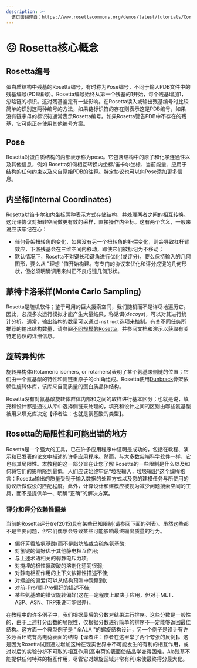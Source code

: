 ```yaml
---
description: >-
  该页面翻译自：https://www.rosettacommons.org/demos/latest/tutorials/Core_Concepts/Core_Concepts
---
```


# 😖 Rosetta核心概念

## Rosetta编号

蛋白质结构中残基的Rosetta编号，有时称为Pose编号，不同于输入PDB文件中的残基编号(PDB编号)。Rosetta编号始终从第一个残基的1开始，每个残基增加1，忽略链的标识。这对残基鉴定有一些影响。在Rosetta读入或输出残基编号时比较简单的识别这两种编号的方法，如果链标识符的存在则表示这是PDB编号，如果没有链字母的标识符通常表示Rosetta编号。如果Rosetta警告PDB中不存在的残基，它可能正在使用其他编号方案。

## Pose

Rosetta对蛋白质结构的内部表示称为pose。它包含结构中的原子和化学连通性以及其他信息，例如 Rosetta如何相互转换内坐标/笛卡尔坐标、当前能量、应用于结构的任何约束以及来自原始PDB的注释。特定协议也可以向Pose添加更多信息。

## 内坐标(Internal Coordinates)

Rosetta以笛卡尔和内坐标两种表示方式存储结构，并处理两者之间的相互转换。这允许协议对扭转空间做更有效的采样，直接操作内坐标。这有两个含义，一般来说应该牢记在心：

* 任何骨架扭转角的变化，如果没有另一个扭转角的补偿变化，则会导致杠杆臂效应，下游残基会在三维空间内移动，即使它们被标记为不移动；&#x20;
* 默认情况下，Rosetta不对键长和键角进行优化(或评分)，要么保持输入的几何图形，要么从 "理想 "值开始构建。有专门的协议来优化和评分成键的几何形状，但必须明确调用来纠正不良成键几何形状。

## 蒙特卡洛采样(Monte Carlo Sampling)

Rosetta是随机软件；鉴于可用的巨大搜索空间，我们随机而不是详尽地遍历它。因此，必须多次运行模拟才能产生大量结果，称诱饵(_decoys_)，可以对其进行统计分析。通常，输出结构的数量可以通过`-nstruct`选项来控制。有关不同任务所推荐的输出结构数量，请参阅[不同规模的Rosetta](https://www.rosettacommons.org/docs/latest/getting\_started/Rosetta-on-different-scales)，并参阅文档和演示以获取有关特定协议的详细信息。

## 旋转异构体

旋转异构体(Rotameric isomers, or rotamers)表明了某个氨基酸侧链的位置；它们由一个氨基酸的特性和侧链重原子的chi角组成。Rosetta使用[Dunbrack](http://dunbrack.fccc.edu/)骨架依赖性旋转体库，该库来自高质量的蛋白质晶体结构。

Rosetta没有对氨基酸旋转体群体内部和之间的取样进行基本区分；也就是说，填充和设计都是通过从库中选择侧链来处理的，填充和设计之间的区别由哪些氨基酸被用来填充库决定【译者注：也就是氨基酸的类型】。

## Rosetta的局限性和可能出错的地方

Rosetta是一个强大的工具，已在许多应用程序中证明是成功的，包括在教程、演示和已发表的论文中描述的许多应用程序。然而，与大多数尖端科学软件一样，它也有其局限性。本教程的这一部分旨在让您了解 Rosetta的一些限制是什么以及如何将它们的影响降到最低。人们应该始终牢记“垃圾输入，垃圾输出”这个编程格言：Rosetta输出的质量受制于输入数据的处理方式以及您的建模任务与所使用的协议所做假设的匹配程度。此外，计算设计和建模应被视为减少问题搜索空间的工具，而不是提供单一、明确“正确”的解决方案。

### **评分和评分依赖性偏差**

当前的Rosetta评分(ref2015)具有某些已知限制(请参阅下面的列表)。虽然这些都不是主要问题，但它们偶尔会导致某些可能影响最终输出质量的行为。

* 偏好芳香族氨基酸(而不是脂肪族或含硫族氨基酸;
* 对氢键的偏好优于其他静电相互作用;
* 与上述术语相关的弱静电斥力项;
* 对掩埋的极性氨酸酸的溶剂化惩罚很弱;
* 对静电相互作用的上下文依赖性描述不佳;
* 对螺旋的偏爱(可以从结构预测中观察到);
* 对前-Pro/顺-Pro偏好的描述不佳;
* 某些氨基酸的错误旋转偏好(这在一定程度上取决于应用，但对于MET、ASP、ASN、TRP来说可能很差)。

在教程中的许多例子中，我们根据最后的分数对结果进行排序。这些分数是一般性的，由于上述打分函数的局限性，仅根据分数进行简单的排序不一定能够返回最佳结构。这方面一个典型例子是 "全ALA "的螺旋结构设计，另一个例子是设计有许多芳香环或有高电荷表面的结构【译者注：作者在这里举了两个夸张的反例】。这是因为Rosetta试图通过增加这种在现实世界中不可能发生的有利的相互作用，或对以后的实验分析不可取的相互作用(高电荷的表面使结晶学变得困难，Ala残基不能提供任何特殊的相互作用，尽管它对螺旋区域非常有利)来使最终得分最大化。

